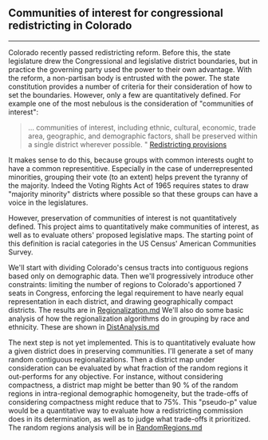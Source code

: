 ## Communities of interest for congressional redistricting in Colorado
---
Colorado recently passed redistricting reform.  Before this, the state
legislature drew the Congressional and legislative district
boundaries, but in practice the governing party used the power to
their own advantage.  With the reform, a non-partisan body is
entrusted with the power.  The state constitution provides a number of
criteria for their consideration of how to set the boundaries.
However, only a few are quantitatively defined.  For example one of
the most nebulous is the consideration of "communities of interest":
>... communities of interest, including ethnic, cultural, economic,
>trade area, geographic, and demographic factors, shall be preserved
>within a single district wherever possible. " 
[Redistricting provisions](https://www.colorado.gov/pacific/cga-redistrict/constitutional-provisions)

It makes sense to do this, because groups with common interests ought
to have a common representitive.  Especially in the case of
underrepresented minorities, grouping their vote (to an extent) helps
prevent the tyranny of the majority.  Indeed the Voting Rights Act of
1965 requires states to draw "majority minority" districts where
possible so that these groups can have a voice in the legislatures.  

However, preservation of communities of interest is not quantitatively defined.
This project aims to quantitatively make communities of interest, as
well as to evaluate others' proposed legislative maps.  The starting
point of this definition is racial categories in the US Census'
American Communities Survey.  

We'll start with dividing Colorado's census tracts into contiguous
regions based only on demographic data.  Then we'll progressively
introduce other constraints: limiting the number of regions to
Colorado's apportioned 7 seats in Congress, enforcing the legal
requirement to have nearly equal representation in each district, and
drawing geographically compact districts.  The results are in
[Regionalization.md](https://github.com/leonwebs/Community/blob/master/Regionalization.md)
We'll also do some basic analysis of how the regionalization
algorithms do in grouping by race and ethnicity.  These are shown in
[DistAnalysis.md](https://github.com/leonwebs/Community/blob/master/DistAnalysis.md)

The next step is not yet implemented.  This is to quantitatively
evaluate how a given district does in preserving communities.  I'll
generate a set of many random contiguous regionalizations.  Then a
district map under consideration can be evaluated by what fraction of
the random regions it out-performs for any objective.  For instance,
without considering compactness, a district map might be better than
90 % of the random regions in intra-regional demographic homogeneity,
but the trade-offs of considering compactness might reduce that to
75%.  This "pseudo-p" value would be a quantitative way to evaluate
how a redistricting commission does in its determination, as well as
to judge what trade-offs it prioritized.  The random regions analysis
will be in 
[RandomRegions.md](https://github.com/leonwebs/Community/blob/master/RandomRegions.md)



